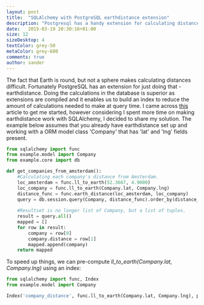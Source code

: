 ```yaml
---
layout: post
title:  "SQLAlchemy with PostgreSQL earthdistance extension"
description: "Postgresql has a handy extension for calculating distances between coordinates on earth, we are looking at how it all fits into SQLAlchemy ORM."
date:   2015-03-19 20:30:16+01:00
size: 12
sizeDesktop: 4
textColor: grey-50
metaColor: grey-600
comments: true
author: sander
---
```


The fact that Earth is round, but not a sphere makes calculating distances difficult. Fortunately PostgreSQL has an extension for just doing that - earthdistance. Doing the calculations in the database is superior as extensions are compiled and it enables us to build an index to reduce the amount of calculations needed to make at query time. I came across [this][postgres-radius] article to get me started, however considering I spent more time on making earthdistance work with SQLAlchemy, I decided to share my solution. The example below assumes that you already have earthdistance set up and working with a ORM model class 'Company' that has 'lat' and 'lng' fields present.


```python
from sqlalchemy import func
from example.model import Company
from example.core import db

def get_companies_from_amsterdam():
    #Calculating each company's distance from Amsterdam.
    loc_amsterdam = func.ll_to_earth(52.3667, 4.9000)
    loc_company = func.ll_to_earth(Company.lat, Company.lng)
    distance_func = func.earth_distance(loc_amsterdam, loc_company)
    query = db.session.query(Company, distance_func).order_by(distance_func) 
    
    #Resultset is no longer list of Company, but a list of tuples.
    result = query.all()
    mapped = []                                                                                                                  
    for row in result:
        company = row[0] 
        company.distance = row[1]
        mapped.append(company)
    return mapped
```

To speed up things, we can pre-compute <em>ll_to_earth(Company.lat, Company.lng)</em> using an index:


```python
from sqlalchemy import func, Index
from example.model import Company

Index('company_distance', func.ll_to_earth(Company.lat, Company.lng), postgresql_using='gist')
```

[postgres-radius]: http://johanndutoit.net/searching-in-a-radius-using-postgres/
